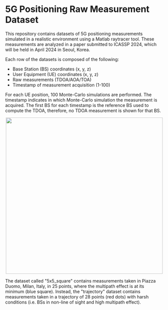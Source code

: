 # 5G Positioning Raw Measurement Dataset 
This repository contains datasets of 5G positioning measurements simulated in a realistic environment using a Matlab raytracer tool.
These measurements are analyzed in a paper submitted to ICASSP 2024, which will be held in April 2024 in Seoul, Korea.

Each row of the datasets is composed of the following:
- Base Station (BS) coordinates (x, y, z)
- User Equipment (UE) coordinates (x, y, z)
- Raw measurements (TDOA/AOA/TOA)
- Timestamp of measurement acquisition (1-100)

For each UE position, 100 Monte-Carlo simulations are performed. The timestamp indicates in which Monte-Carlo simulation the measurement is acquired.
The first BS for each timestamp is the reference BS used to compute the TDOA, therefore, no TDOA measurement is shown for that BS.
<p align="center">
  <img src="https://github.com/Ita97/ICASSP2024_5G_pos_meas/assets/28793450/95bd75bd-5e05-445e-b456-8e47111b804e"  width="500"  /></center>
</p>
The dataset called "5x5_square" contains measurements taken in Piazza Duomo, Milan, Italy, in 25 points, where the multipath effect is at its minimum (blue square).
Instead, the "trajectory" dataset contains measurements taken in a trajectory of 28 points (red dots) with harsh conditions (i.e. BSs in non-line of sight and high multipath effect).
